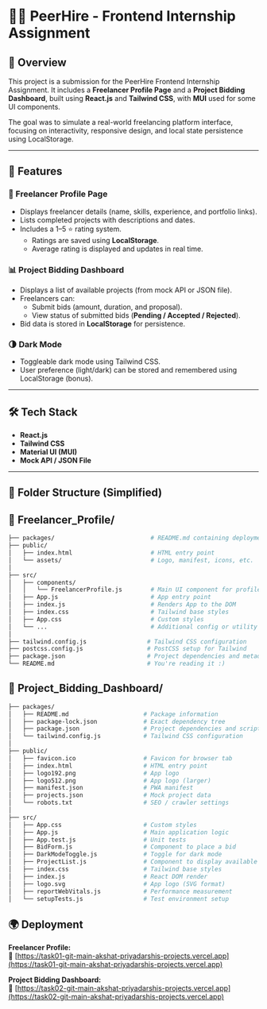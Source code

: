# 🧑‍💻 PeerHire - Frontend Internship Assignment

## 🚀 Overview

This project is a submission for the PeerHire Frontend Internship Assignment. It includes a **Freelancer Profile Page** and a **Project Bidding Dashboard**, built using **React.js** and **Tailwind CSS**, with **MUI** used for some UI components.

The goal was to simulate a real-world freelancing platform interface, focusing on interactivity, responsive design, and local state persistence using LocalStorage.

---

## 📄 Features

### 👤 Freelancer Profile Page

- Displays freelancer details (name, skills, experience, and portfolio links).
- Lists completed projects with descriptions and dates.
- Includes a 1–5 ⭐ rating system.
  - Ratings are saved using **LocalStorage**.
  - Average rating is displayed and updates in real time.

### 📊 Project Bidding Dashboard

- Displays a list of available projects (from mock API or JSON file).
- Freelancers can:
  - Submit bids (amount, duration, and proposal).
  - View status of submitted bids (**Pending / Accepted / Rejected**).
- Bid data is stored in **LocalStorage** for persistence.

### 🌗 Dark Mode

- Toggleable dark mode using Tailwind CSS.
- User preference (light/dark) can be stored and remembered using LocalStorage (bonus).

---

## 🛠️ Tech Stack

- **React.js**
- **Tailwind CSS**
- **Material UI (MUI)**
- **Mock API / JSON File**

---

## 📂 Folder Structure (Simplified)
## 📁 Freelancer_Profile/

```bash
├── packages/                           # README.md containing deployment steps, important json and java script packages
├── public/
│   ├── index.html                      # HTML entry point
│   └── assets/                         # Logo, manifest, icons, etc.
│
├── src/
│   ├── components/
│   │   └── FreelancerProfile.js        # Main UI component for profile
│   ├── App.js                          # App entry point
│   ├── index.js                        # Renders App to the DOM
│   ├── index.css                       # Tailwind base styles
│   ├── App.css                         # Custom styles
│   └── ...                             # Additional config or utility files
│
├── tailwind.config.js                 # Tailwind CSS configuration
├── postcss.config.js                  # PostCSS setup for Tailwind
├── package.json                       # Project dependencies and metadata
└── README.md                          # You're reading it :)
```
## 📁 Project_Bidding_Dashboard/

```bash
├── packages/
│   ├── README.md                     # Package information
│   ├── package-lock.json             # Exact dependency tree
│   ├── package.json                  # Project dependencies and scripts
│   └── tailwind.config.js            # Tailwind CSS configuration
│
├── public/
│   ├── favicon.ico                   # Favicon for browser tab
│   ├── index.html                    # HTML entry point
│   ├── logo192.png                   # App logo
│   ├── logo512.png                   # App logo (larger)
│   ├── manifest.json                 # PWA manifest
│   ├── projects.json                 # Mock project data
│   └── robots.txt                    # SEO / crawler settings
│
├── src/
│   ├── App.css                       # Custom styles
│   ├── App.js                        # Main application logic
│   ├── App.test.js                   # Unit tests
│   ├── BidForm.js                    # Component to place a bid
│   ├── DarkModeToggle.js             # Toggle for dark mode
│   ├── ProjectList.js                # Component to display available projects
│   ├── index.css                     # Tailwind base styles
│   ├── index.js                      # React DOM render
│   ├── logo.svg                      # App logo (SVG format)
│   ├── reportWebVitals.js            # Performance measurement
│   └── setupTests.js                 # Test environment setup
```
## 🌍 Deployment

**Freelancer Profile:**  
🔗 [https://task01-git-main-akshat-priyadarshis-projects.vercel.app](https://task01-git-main-akshat-priyadarshis-projects.vercel.app)

**Project Bidding Dashboard:**  
🔗 [https://task02-git-main-akshat-priyadarshis-projects.vercel.app](https://task02-git-main-akshat-priyadarshis-projects.vercel.app)
